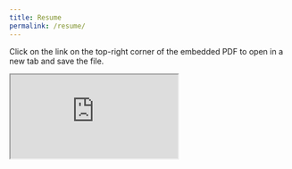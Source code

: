 ```yaml
---
title: Resume
permalink: /resume/
---
```


Click on the link on the top-right corner of the embedded PDF to open in a new tab and save the file.

<div class="image is-3by4">
  <iframe src="https://drive.google.com/file/d/1CHh07ELE0HFVFUA3PWH78fGtRGWTp_n2/preview"></iframe>
</div>
